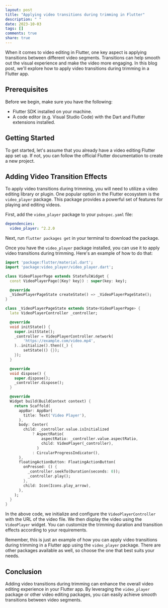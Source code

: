 ```yaml
---
layout: post
title: "Applying video transitions during trimming in Flutter"
description: " "
date: 2023-10-03
tags: []
comments: true
share: true
---
```


When it comes to video editing in Flutter, one key aspect is applying transitions between different video segments. Transitions can help smooth out the visual experience and make the video more engaging. In this blog post, we'll explore how to apply video transitions during trimming in a Flutter app.

## Prerequisites
Before we begin, make sure you have the following:

- Flutter SDK installed on your machine.
- A code editor (e.g. Visual Studio Code) with the Dart and Flutter extensions installed.

## Getting Started
To get started, let's assume that you already have a video editing Flutter app set up. If not, you can follow the official Flutter documentation to create a new project.

## Adding Video Transition Effects
To apply video transitions during trimming, you will need to utilize a video editing library or plugin. One popular option in the Flutter ecosystem is the `video_player` package. This package provides a powerful set of features for playing and editing videos.

First, add the `video_player` package to your `pubspec.yaml` file:

```yaml
dependencies:
  video_player: ^2.2.0
```

Next, run `flutter packages get` in your terminal to download the package.

Once you have the `video_player` package installed, you can use it to apply video transitions during trimming. Here's an example of how to do that:

```dart
import 'package:flutter/material.dart';
import 'package:video_player/video_player.dart';

class VideoPlayerPage extends StatefulWidget {
  const VideoPlayerPage({Key? key}) : super(key: key);

  @override
  _VideoPlayerPageState createState() => _VideoPlayerPageState();
}

class _VideoPlayerPageState extends State<VideoPlayerPage> {
  late VideoPlayerController _controller;

  @override
  void initState() {
    super.initState();
    _controller = VideoPlayerController.network(
        'https://example.com/video.mp4',
    )..initialize().then((_) {
        setState(() {});
    });
  }

  @override
  void dispose() {
    super.dispose();
    _controller.dispose();
  }

  @override
  Widget build(BuildContext context) {
    return Scaffold(
      appBar: AppBar(
        title: Text('Video Player'),
      ),
      body: Center(
        child: _controller.value.isInitialized
            ? AspectRatio(
                aspectRatio: _controller.value.aspectRatio,
                child: VideoPlayer(_controller),
              )
            : CircularProgressIndicator(),
      ),
      floatingActionButton: FloatingActionButton(
        onPressed: () {
          _controller.seekTo(Duration(seconds: 0));
          _controller.play();
        },
        child: Icon(Icons.play_arrow),
      ),
    );
  }
}
```

In the above code, we initialize and configure the `VideoPlayerController` with the URL of the video file. We then display the video using the `VideoPlayer` widget. You can customize the trimming duration and transition effects according to your requirements.

Remember, this is just an example of how you can apply video transitions during trimming in a Flutter app using the `video_player` package. There are other packages available as well, so choose the one that best suits your needs.

## Conclusion
Adding video transitions during trimming can enhance the overall video editing experience in your Flutter app. By leveraging the `video_player` package or other video editing packages, you can easily achieve smooth transitions between video segments.